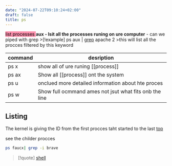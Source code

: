 ```yaml
---
date: "2024-07-22T09:10:24+02:00"
draft: false
title: ps
---
```


<mark style="background: #FF5582A6;">list processes </mark> **aux - lsit
all the processes runing on ure computer** - can we piped with grep
\>\[!example\] ps aux \| [grep](/Linux/commands/grep) apache
2 \>this will list all the procces filtered by this keyword

| command | desription                                             |
|---------|--------------------------------------------------------|
| ps x    | show all of ure runing \[\[process\]\]                 |
| ps ax   | Show all \[\[process\]\] ont the system                |
| ps u    | onclued more detailed information about hte proces     |
| ps w    | Show full ocmmand ames not jsut what fits onb the line |

## Listing

The kernel is giving the ID from the first procces taht started to the
last [top](/Linux/top)

see the childer procces

``` bash
ps faucx| grep -i brave
```

> \[!quote\] [shell](/Linux/shell)
